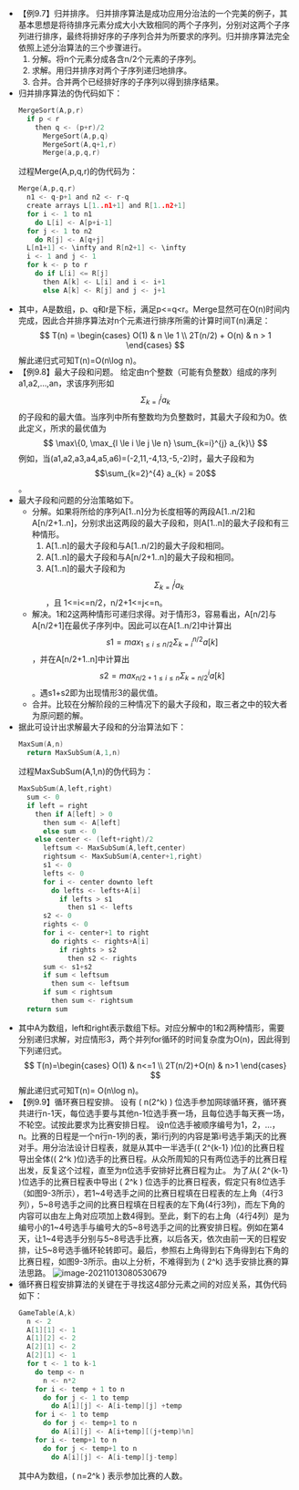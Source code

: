 - 【例9.7】归并排序。
  归并排序算法是成功应用分治法的一个完美的例子，其基本思想是将待排序元素分成大小大致相同的两个子序列，分别对这两个子序列进行排序，最终将排好序的子序列合并为所要求的序列。归并排序算法完全依照上述分治算法的三个步骤进行。
  1. 分解。将n个元素分成各含n/2个元素的子序列。
  2. 求解。用归并排序对两个子序列递归地排序。
  3. 合并。合并两个已经排好序的子序列以得到排序结果。
- 归并排序算法的伪代码如下：
  ```c
  MergeSort(A,p,r)
  	if p < r
      then q <- (p+r)/2
      	MergeSort(A,p,q)
      	MergeSort(A,q+1,r)
      	Merge(a,p,q,r)
  ```
  过程Merge(A,p,q,r)的伪代码为：
  ```c
  Merge(A,p,q,r)
    n1 <- q-p+1 and n2 <- r-q
    create arrays L[1..n1+1] and R[1..n2+1]
    for i <- 1 to n1
      do L[i] <- A[p+i-1]
    for j <- 1 to n2
      do R[j] <- A[q+j]
    L[n1+1] <- \infty and R[n2+1] <- \infty
    i <- 1 and j <- 1
    for k <- p to r
      do if L[i] <= R[j]
        then A[k] <- L[i] and i <- i+1
        else A[k] <- R[j] and j <- j+1
  ```
- 其中，A是数组，p、q和r是下标，满足p<=q<r。Merge显然可在O(n)时间内完成，因此合并排序算法对n个元素进行排序所需的计算时间T(n)满足：
  $$
  T(n) = \begin{cases}
  O(1) & n \le 1 \\
  2T(n/2) + O(n) & n > 1
  \end{cases}
  $$
  解此递归式可知T(n)=O(n\log n)。
- 【例9.8】最大子段和问题。
  给定由n个整数（可能有负整数）组成的序列a1,a2,…,an，求该序列形如$$\Sigma_{k=i}^{j} a_{k}$$ 的子段和的最大值。当序列中所有整数均为负整数时，其最大子段和为0。依此定义，所求的最优值为
  $$
  \max\{0, \max_{l \le i \le j \le n} \sum_{k=i}^{j} a_{k}\}
  $$
  例如，当(a1,a2,a3,a4,a5,a6)=(-2,11,-4,13,-5,-2)时，最大子段和为 $$\sum_{k=2}^{4} a_{k} = 20$$。
- 最大子段和问题的分治策略如下。
	- 分解。如果将所给的序列A[1..n]分为长度相等的两段A[1..n/2]和A[n/2+1..n]，分别求出这两段的最大子段和，则A[1..n]的最大子段和有三种情形。
	  1. A[1..n]的最大子段和与A[1..n/2]的最大子段和相同。
	  2. A[1..n]的最大子段和与A[n/2+1..n]的最大子段和相同。
	  3. A[1..n]的最大子段和为$$\Sigma_{k=i}^{j} a_{k}$$，且 1<=i<=n/2，n/2+1<=j<=n。
	- 解决。1和2这两种情形可递归求得。对于情形3，容易看出，A[n/2]与A[n/2+1]在最优子序列中。因此可以在A[1..n/2]中计算出$$s1=max_{1 \le i \le n/2} \Sigma_{k=i}^{n/2} a[k]$$，并在A[n/2+1..n]中计算出$$s2=max_{n/2+1 \le i \le n} \Sigma_{k=n/2}^{i} a[k]$$。遇s1+s2即为出现情形3的最优值。
	- 合并。比较在分解阶段的三种情况下的最大子段和，取三者之中的较大者为原问题的解。
- 据此可设计出求解最大子段和的分治算法如下：
  ```c
  MaxSum(A,n)
    return MaxSubSum(A,1,n)
  ```
  过程MaxSubSum(A,1,n)的伪代码为：
  ```c
  MaxSubSum(A,left,right)
    sum <- 0
    if left = right
      then if A[left] > 0
        then sum <- A[left]
        else sum <- 0
      else center <- (left+right)/2
        leftsum <- MaxSubSum(A,left,center)
        rightsum <- MaxSubSum(A,center+1,right)
        s1 <- 0
        lefts <- 0
        for i <- center downto left
          do lefts <- lefts+A[i]
            if lefts > s1
              then s1 <- lefts
        s2 <- 0
        rights <- 0
        for i <- center+1 to right
          do rights <- rights+A[i]
            if rights > s2
              then s2 <- rights
        sum <- s1+s2
        if sum < leftsum
          then sum <- leftsum
        if sum < rightsum
          then sum <- rightsum
    return sum
  ```
- 其中A为数组，left和right表示数组下标。对应分解中的1和2两种情形，需要分别递归求解，对应情形3，两个并列for循环的时间复杂度为O(n)，因此得到下列递归式。
  $$
  T(n)=\begin{cases}
  O(1) & n<=1 \\
  2T(n/2)+O(n) & n>1 
  \end{cases}
  $$
  解此递归式可知T(n)= O(n\log n)。
- 【例9.9】循环赛日程安排。
  设有 \( n(2^k) \) 位选手参加网球循环赛，循环赛共进行n-1天，每位选手要与其他n-1位选手赛一场，且每位选手每天赛一场，不轮空。试按此要求为比赛安排日程。
  设n位选手被顺序编号为1，2，…，n。比赛的日程是一个n行n-1列的表，第i行j列的内容是第i号选手第j天的比赛对手。用分治法设计日程表，就是从其中一半选手(\( 2^{k-1} \)位)的比赛日程导出全体(\( 2^k \)位)选手的比赛日程。从众所周知的只有两位选手的比赛日程出发，反复这个过程，直至为n位选手安排好比赛日程为止。
  为了从\( 2^{k-1} \)位选手的比赛日程表中导出 \( 2^k \) 位选手的比赛日程表，假定只有8位选手（如图9-3所示），若1\~4号选手之间的比赛日程填在日程表的左上角（4行3列），5\~8号选手之间的比赛日程填在日程表的左下角(4行3列)，而左下角的内容可以由左上角对应项加上数4得到。至此，剩下的右上角（4行4列）是为编号小的1\~4号选手与编号大的5\~8号选手之间的比赛安排日程。例如在第4天，让1\~4号选手分别与5\~8号选手比赛，以后各天，依次由前一天的日程安排，让5\~8号选手循环轮转即可。最后，参照右上角得到右下角得到右下角的比赛日程，如图9-3所示。由以上分析，不难得到为 \( 2^k\) 选手安排比赛的算法思路。
  ![image-20211013080530679](https://img.mhugh.net/typora/image-20211013080530679.png)
- 循环赛日程安排算法的关键在于寻找这4部分元素之间的对应关系，其伪代码如下：
  ```c
  GameTable(A,k)
    n <- 2
    A[1][1] <- 1
    A[1][2] <- 2
    A[2][1] <- 2
    A[2][1] <- 1
    for t <- 1 to k-1
      do temp <- n
        n <- n*2
      for i <- temp + 1 to n
        do for j <- 1 to temp
          do A[i][j] <- A[i-temp][j] +temp
      for i <- 1 to temp
        do for j <- temp+1 to n
          do A[i][j] <- A[i+temp][(j+temp)%n]
      for i <- temp+1 to n
        do for j <- temp+1 to n
          do A[i][j] <- A[i-temp][j-temp]
  ```
  其中A为数组，\( n=2^k \) 表示参加比赛的人数。
